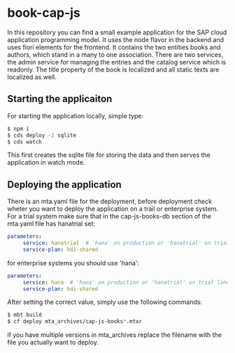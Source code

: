 # book-cap-js

In this repository you can find a small example application for the SAP cloud application programming model. It uses the node flavor in the backend and uses fiori elements for the frontend. It contains the two entities books and authors, which stand in a many to one association. There are two services, the admin service for managing the entries and the catalog service which is readonly.
The title property of the book is localized and all static texts are localized as well.


## Starting the applicaiton
For starting the application locally, simple type:

```sh
$ npm i
$ cds deploy -2 sqlite
$ cds watch
```

This first creates the sqlite file for storing the data and then serves the application in watch mode.


## Deploying the application
There is an mta.yaml file for the deployment, before deployment check wheter you want to deploy the application on a trail or enterprise system.
For a trial system make sure that in the cap-js-books-db section of the mta.yaml file has hanatrial set:

```yaml
parameters:
     service: hanatrial  # 'hana' on production or 'hanatrial' on trial landscapes
     service-plan: hdi-shared
```

for enterprise systems you should use 'hana':
```yaml
parameters:
     service: hana  # 'hana' on production or 'hanatrial' on trial landscapes
     service-plan: hdi-shared
```


After setting the correct value, simply use the following commands:
```sh
$ mbt build
$ cf deploy mta_archives/cap-js-books*.mtar
```

if you have multiple versions in mta_archives replace the filename with the file you actually want to deploy.
